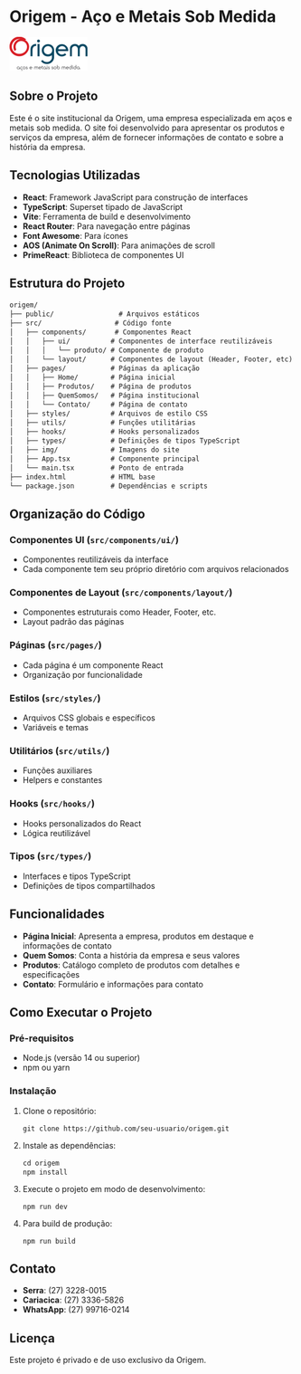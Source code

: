 # Origem - Aço e Metais Sob Medida

![Logo Origem](src/img/nova-logo-pl1qfrzfpgkc01s46bfhppm1q9s0a76si0qv6stngg.png)

## Sobre o Projeto

Este é o site institucional da Origem, uma empresa especializada em aços e metais sob medida. O site foi desenvolvido para apresentar os produtos e serviços da empresa, além de fornecer informações de contato e sobre a história da empresa.

## Tecnologias Utilizadas

- **React**: Framework JavaScript para construção de interfaces
- **TypeScript**: Superset tipado de JavaScript
- **Vite**: Ferramenta de build e desenvolvimento
- **React Router**: Para navegação entre páginas
- **Font Awesome**: Para ícones
- **AOS (Animate On Scroll)**: Para animações de scroll
- **PrimeReact**: Biblioteca de componentes UI

## Estrutura do Projeto

```
origem/
├── public/                # Arquivos estáticos
├── src/                  # Código fonte
│   ├── components/       # Componentes React
│   │   ├── ui/          # Componentes de interface reutilizáveis
│   │   │   └── produto/ # Componente de produto
│   │   └── layout/      # Componentes de layout (Header, Footer, etc)
│   ├── pages/           # Páginas da aplicação
│   │   ├── Home/        # Página inicial
│   │   ├── Produtos/    # Página de produtos
│   │   ├── QuemSomos/   # Página institucional
│   │   └── Contato/     # Página de contato
│   ├── styles/          # Arquivos de estilo CSS
│   ├── utils/           # Funções utilitárias
│   ├── hooks/           # Hooks personalizados
│   ├── types/           # Definições de tipos TypeScript
│   ├── img/             # Imagens do site
│   ├── App.tsx          # Componente principal
│   └── main.tsx         # Ponto de entrada
├── index.html           # HTML base
└── package.json         # Dependências e scripts
```

## Organização do Código

### Componentes UI (`src/components/ui/`)
- Componentes reutilizáveis da interface
- Cada componente tem seu próprio diretório com arquivos relacionados

### Componentes de Layout (`src/components/layout/`)
- Componentes estruturais como Header, Footer, etc.
- Layout padrão das páginas

### Páginas (`src/pages/`)
- Cada página é um componente React
- Organização por funcionalidade

### Estilos (`src/styles/`)
- Arquivos CSS globais e específicos
- Variáveis e temas

### Utilitários (`src/utils/`)
- Funções auxiliares
- Helpers e constantes

### Hooks (`src/hooks/`)
- Hooks personalizados do React
- Lógica reutilizável

### Tipos (`src/types/`)
- Interfaces e tipos TypeScript
- Definições de tipos compartilhados

## Funcionalidades

- **Página Inicial**: Apresenta a empresa, produtos em destaque e informações de contato
- **Quem Somos**: Conta a história da empresa e seus valores
- **Produtos**: Catálogo completo de produtos com detalhes e especificações
- **Contato**: Formulário e informações para contato

## Como Executar o Projeto

### Pré-requisitos

- Node.js (versão 14 ou superior)
- npm ou yarn

### Instalação

1. Clone o repositório:
   ```
   git clone https://github.com/seu-usuario/origem.git
   ```

2. Instale as dependências:
   ```
   cd origem
   npm install
   ```

3. Execute o projeto em modo de desenvolvimento:
   ```
   npm run dev
   ```

4. Para build de produção:
   ```
   npm run build
   ```

## Contato

- **Serra**: (27) 3228-0015
- **Cariacica**: (27) 3336-5826
- **WhatsApp**: (27) 99716-0214

## Licença

Este projeto é privado e de uso exclusivo da Origem.
